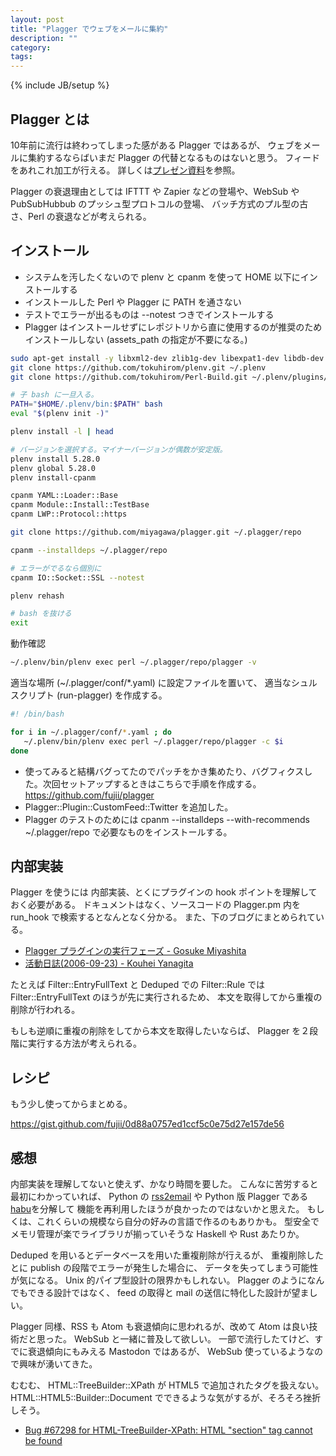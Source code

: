 ```yaml
---
layout: post
title: "Plagger でウェブをメールに集約"
description: ""
category: 
tags: 
---
```

{% include JB/setup %}

## Plagger とは

10年前に流行は終わってしまった感がある Plagger ではあるが、
ウェブをメールに集約するならばいまだ Plagger の代替となるものはないと思う。
フィードをあれこれ加工が行える。
詳しくは[プレゼン資料](http://plagger.bulknews.net/trac/wiki/PlaggerPresentations)を参照。

Plagger の衰退理由としては
IFTTT や Zapier などの登場や、WebSub や PubSubHubbub のプッシュ型プロトコルの登場、
バッチ方式のプル型の古さ、Perl の衰退などが考えられる。


## インストール

* システムを汚したくないので plenv と cpanm を使って HOME 以下にインストールする
* インストールした Perl や Plagger に PATH を通さない
* テストでエラーが出るものは --notest つきでインストールする
* Plagger はインストールせずにレポジトリから直に使用するのが推奨のためインストールしない (assets_path の指定が不要になる。)


~~~sh
sudo apt-get install -y libxml2-dev zlib1g-dev libexpat1-dev libdb-dev libssl-dev libgmp-dev unzip libmpfr-dev swig
git clone https://github.com/tokuhirom/plenv.git ~/.plenv
git clone https://github.com/tokuhirom/Perl-Build.git ~/.plenv/plugins/perl-build

# 子 bash に一旦入る。
PATH="$HOME/.plenv/bin:$PATH" bash
eval "$(plenv init -)"

plenv install -l | head 

# バージョンを選択する。マイナーバージョンが偶数が安定版。
plenv install 5.28.0
plenv global 5.28.0
plenv install-cpanm

cpanm YAML::Loader::Base
cpanm Module::Install::TestBase
cpanm LWP::Protocol::https

git clone https://github.com/miyagawa/plagger.git ~/.plagger/repo

cpanm --installdeps ~/.plagger/repo

# エラーがでるなら個別に
cpanm IO::Socket::SSL --notest

plenv rehash

# bash を抜ける
exit
~~~

動作確認

~~~sh
~/.plenv/bin/plenv exec perl ~/.plagger/repo/plagger -v
~~~

適当な場所 (~/.plagger/conf/*.yaml) に設定ファイルを置いて、
適当なシュルスクリプト (run-plagger) を作成する。

~~~sh
#! /bin/bash

for i in ~/.plagger/conf/*.yaml ; do
   ~/.plenv/bin/plenv exec perl ~/.plagger/repo/plagger -c $i
done
~~~

* 使ってみると結構バグってたのでパッチをかき集めたり、バグフィクスした。次回セットアップするときはこちらで手順を作成する。 https://github.com/fujii/plagger
* Plagger::Plugin::CustomFeed::Twitter を追加した。
* Plagger のテストのためには cpanm --installdeps --with-recommends ~/.plagger/repo で必要なものをインストールする。


## 内部実装

Plagger を使うには
内部実装、とくにプラグインの hook ポイントを理解しておく必要がある。
ドキュメントはなく、ソースコードの Plagger.pm 内を run_hook で検索するとなんとなく分かる。
また、下のブログにまとめられている。

* [Plagger プラグインの実行フェーズ - Gosuke Miyashita](https://mizzy.org/blog/2006/09/24/1/)
* [活動日誌(2006-09-23) - Kouhei Yanagita](http://shakenbu.org/yanagi/d/20060923.html)

たとえば
Filter::EntryFullText と Deduped での Filter::Rule では
Filter::EntryFullText のほうが先に実行されるため、
本文を取得してから重複の削除が行われる。

もしも逆順に重複の削除をしてから本文を取得したいならば、
Plagger を２段階に実行する方法が考えられる。

## レシピ

もう少し使ってからまとめる。

https://gist.github.com/fujii/0d88a0757ed1ccf5c0e75d27e157de56


## 感想

内部実装を理解してないと使えず、かなり時間を要した。
こんなに苦労すると最初にわかっていれば、
Python の [rss2email](https://github.com/wking/rss2email) や Python 版 Plagger である[habu](https://ja.osdn.net/projects/pyhabu/wiki/FrontPage)を分解して
機能を再利用したほうが良かったのではないかと思えた。
もしくは、これくらいの規模なら自分の好みの言語で作るのもありかも。
型安全でメモリ管理が楽でライブラリが揃っていそうな Haskell や Rust あたりか。

Deduped を用いるとデータベースを用いた重複削除が行えるが、
重複削除したとに publish の段階でエラーが発生した場合に、
データを失ってしまう可能性が気になる。
Unix 的パイプ型設計の限界かもしれない。
Plagger のようになんでもできる設計ではなく、
feed の取得と mail の送信に特化した設計が望ましい。

Plagger 同様、RSS も Atom も衰退傾向に思われるが、改めて Atom は良い技術だと思った。
WebSub と一緒に普及して欲しい。
一部で流行したてけど、すでに衰退傾向にもみえる Mastodon ではあるが、
WebSub 使っているようなので興味が湧いてきた。

むむむ、 HTML::TreeBuilder::XPath が HTML5 で追加されたタグを扱えない。
HTML::HTML5::Builder::Document でできるような気がするが、そろそろ挫折しそう。
* [Bug #67298 for HTML-TreeBuilder-XPath: HTML "section" tag cannot be found](https://rt.cpan.org/Public/Bug/Display.html?id=67298)

